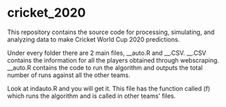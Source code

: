# cricket_2020
This repository contains the source code for processing, simulating, and analyzing data to make Cricket World Cup 2020 predictions.

Under every folder there are 2 main files, __auto.R and __.CSV. 
__.CSV contains the information for all the players obtained through webscraping. 
__auto.R contains the code to run the algorithm and outputs the total number of runs against all the other teams. 

Look at indauto.R and you will get it. This file has the function called (f) which runs the algorithm and is called in other teams' files. 

